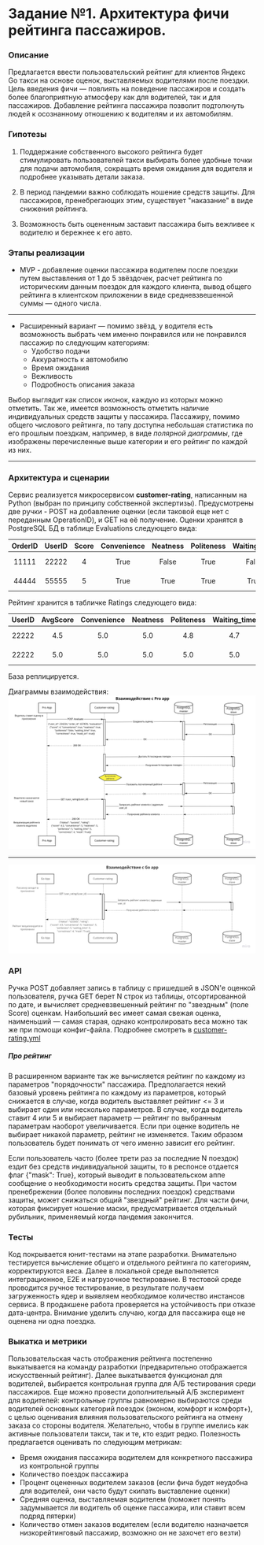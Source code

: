 # Задание №1. Архитектура фичи рейтинга пассажиров.
### Описание

Предлагается ввести пользовательский рейтинг для клиентов Яндекс Go такси на основе оценок, выставляемых водителями после
поездки. Цель введения фичи — повлиять на поведение пассажиров и создать более благоприятную атмосферу как для водителей,
так и для пассажиров. Добавление рейтинга пассажира позволит подтолкнуть людей к осознанному отношению к водителям и их 
автомобилям. 

### Гипотезы
1. Поддержание собственного высокого рейтинга будет стимулировать пользователей такси выбирать более удобные точки для 
   подачи автомобиля, сокращать время ожидания для водителя и подробнее указывать детали заказа.
   
2. В период пандемии важно соблюдать ношение средств защиты. Для пассажиров, пренебрегающих этим, существует "наказание"
   в виде снижения рейтинга.
   
3. Возможность быть оцененным заставит пассажира быть вежливее к водителю и бережнее к его авто.

### Этапы реализации
* MVP - добавление оценки пассажира водителем после поездки путем выставления от 1 до 5 звёздочек,
  расчет рейтинга по историческим данным поездок для каждого клиента, вывод общего рейтинга в клиентском приложении в 
  виде средневзвешенной суммы — одного числа.
  
___
* Расширенный вариант — помимо звёзд, у водителя есть возможность выбрать чем именно понравился или не понравился 
  пассажир по следующим категориям:
    * Удобство подачи
    * Аккуратность к автомобилю
    * Время ожидания
    * Вежливость
    * Подробность описания заказа 
      
Выбор выглядит как список иконок, каждую из которых можно отметить.
Так же, имеется возможность отметить наличие индивидуальных средств защиты у пассажира.
Пассажиру, помимо общего числового рейтинга, по тапу доступна небольшая статистика по его прошлым поездкам, например, 
в виде _полярной диаграммы_, где изображены перечисленные выше категории и его рейтинг по каждой из них.

___

### Архитектура и сценарии

Сервис реализуется микросервисом **customer-rating**, написанным на Python (выбран по принципу
собственной экспертизы). Предусмотрены две ручки - POST на добавление оценки (если таковой еще нет с переданным OperationID), и GET на её получение.
Оценки хранятся в PostgreSQL БД в таблице Evaluations следующего вида:

|   OrderID  |  UserID  | Score | Convenience| Neatness | Politeness | Waiting_time | Correctness | MaskOn  | DateTimeFinished |
| :--------: | :------: | :---: | :--------: | :------: | :--------: | :----------: | :---------: |:-------:| :--------------: |
|   11111    |  22222   |   4   |    True    |   False  |    True    |    False     |     True    |  True   | 2021-06-07 23:12:04 |
|   44444    |  55555   |   5   |    True    |   True   |    True    |     True     |     True    |  False  | 2021-06-07 23:54:02 |

Рейтинг хранится в табличке Ratings следующего вида: 

|  UserID | AvgScore | Convenience| Neatness | Politeness | Waiting_time | Correctness | MaskAlert |  DateTimeGenerated  |
|:------: | :---:    | :--------: | :------: | :--------: | :----------: | :---------: | :-------: | :-----------------: |
|  22222  |   4.5    |     5.0    |    5.0   |    4.8     |      4.7     |     5.0     |   True    | 2021-06-07 23:12:04 |
|  22222  |   5.0    |     5.0    |    5.0   |    5.0     |      5.0     |     5.0     |   True    | 2021-06-08 00:15:04 |

База реплицируется.

Диаграммы взаимодействия:
![](./ProApp-service-interaction.jpg)

---
![](./GoApp-service-interaction.jpg)

### API
Ручка POST добавляет запись в таблицу с пришедшей в JSON'e оценкой пользователя, ручка GET берет N строк из таблицы,
отсортированной по дате, и вычисляет средневзвешенный рейтинг по "звездным" (поле Score) оценкам. Наибольший вес имеет 
самая свежая оценка, наименьший — самая старая, однако контролировать веса можно так же при помощи конфиг-файла.
Подробнее смотреть в [customer-rating.yml](./customer-rating.yml)

##### Про рейтинг
В расширенном варианте так же вычисляется рейтинг по каждому из параметров "порядочности" пассажира. Предполагается некий
базовый уровень рейтинга по каждому из параметров, который снижается в случае, когда водитель выставляет рейтинг <= 3 и
выбирает один или несколько параметров. В случае, когда водитель ставит 4 или 5 и выбирает параметр — рейтинг по выбранным параметрам
наоборот увеличивается. Если при оценке водитель не выбирает никакой параметр, рейтинг не изменяется.
Таким образом пользователь будет понимать от чего именно зависит его рейтинг.

Если пользователь часто (более трети раз за последние N поездок) ездит без средств индивидуальной защиты, то в респонсе 
отдается флаг {"mask": True}, который выводит в пользовательском аппе сообщение о необходимости носить средства защиты.
При частом пренебрежении (более половины последних поездок) средствами защиты, может снижаться общий "звездный" рейтинг.
Для части фичи, которая фиксирует ношение маски, предусматривается отдельный рубильник, применяемый когда пандемия закончится.


### Тесты
Код покрывается юнит-тестами на этапе разработки. Внимательно тестируется вычисление общего и отдельного рейтинга по категориям, 
корректируются веса. Далее в локальной среде выполняется интеграционное, E2E и нагрузочное тестирование. 
В тестовой среде проводится ручное тестирование, в результате получаем загруженность ядер и выявляем необходимое количество инстансов сервиса.
В продакшене работа проверяется на устойчивость при отказе дата-центра.
Внимание уделить случаю, когда для пассажира еще не оценена ни одна поездка.

### Выкатка и метрики
Пользовательская часть отображения рейтинга постепенно выкатывается на команду разработки (предварительно отображается 
искусственный рейтинг). Далее выкатывается функционал для водителей, выбирается контрольная группа для А/Б тестирования среди пассажиров.
Еще можно провести дополнительный А/Б эксперимент для водителей: контрольные группы равномерно выбираются среди водителей основных категорий поездок
(эконом, комфорт и комфорт+), с целью оценивания влияния пользовательского рейтинга на отмену заказа со стороны водителя.
Желательно, чтобы в группе имелись как активные пользователи такси, так и те, кто ездит редко.
Полезность предлагается оценивать по следующим метрикам:
* Время ожидания пассажира водителем для конкретного пассажира из контрольной группы
* Количество поездок пассажира
* Процент оцененных водителем заказов (если фича будет неудобна для водителей, они часто будут скипать выставление оценки)
* Средняя оценка, выставляемая водителем (поможет понять задумывается ли водитель об оценке пассажира, или ставит всем подряд пятерки)
* Количество отмен заказов водителем (если водителю назначается низкорейтинговый пассажир, возможно он не захочет его везти)

